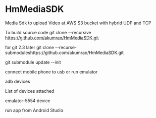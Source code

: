 # HmMediaSDK

Media Sdk to upload Video at AWS S3 bucket with hybrid UDP and TCP


To build source code git clone --recursive https://github.com/akumrao/HmMediaSDK.git

for git 2.3 later git clone --recurse-submoduleshttps://github.com/akumrao/HmMediaSDK.git

git submodule update --init


connect mobile phone to usb or run emulator

adb devices

List of devices attached

emulator-5554 device

run app from Android Studio
